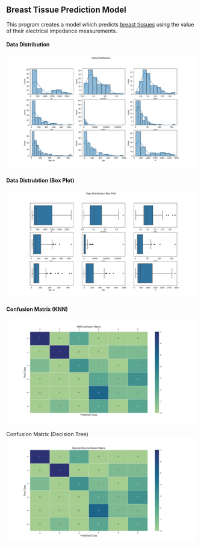 ## Breast Tissue Prediction Model

This program creates a model which predicts [breast tissues](https://archive.ics.uci.edu/ml/datasets/breast+tissue) using the value of their electrical impedance measurements.

#### Data Distribution
![data-distribution](figures/data-distribution.png)

#### Data Distrubtion (Box Plot)
![box-plot](figures/box-plot.png)

#### Confusion Matrix (KNN)
![knn](figures/knn.png)

Confusion Matrix (Decision Tree)
![decision tree](figures/decision-tree.png)
